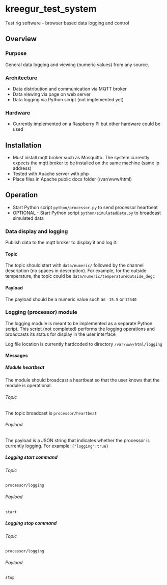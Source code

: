 # kreegur_test_system
Test rig software - browser based data logging and control

## Overview
### Purpose
General data logging and viewing (numeric values) from any source. 

### Architecture
- Data distribution and communication via MQTT broker
- Data viewing via page on web server
- Data logging via Python script (not implemented yet)

### Hardware
- Currently implemented on a Raspberry Pi but other hardware could be used

## Installation
- Must install mqtt broker such as Mosquitto. The system currently expects the mqtt broker to be installed on the same machine (same ip address)
- Tested with Apache server with php
- Place files in Apache public docs folder (/var/www/html)

## Operation
- Start Python script `python/processor.py` to send processor heartbeat
- OPTIONAL - Start Python script `python/simulatedData.py` to broadcast simulated data

### Data display and logging
Publish data to the mqtt broker to display it and log it. 
#### Topic
The topic should start with `data/numeric/` followed by the channel description (no spaces in description). For example, for the outside temperature, the topic could be `data/numeric/temperatureOutside_degC`
#### Payload
The payload should be a numeric value such as `-15.5` or `12340`

### Logging (processor) module
The logging module is meant to be implemented as a separate Python script. This script (not completed) performs the logging operations and broadcasts its status for display in the user interface

Log file location is currently hardcoded to directory `/var/www/html/logging`
#### Messages
##### Module heartbeat
The module should broadcast a heartbeat so that the user knows that the module is operational.
###### Topic
The topic broadcast is `processor/heartbeat`
###### Payload
The payload is a JSON string that indicates whether the processor is currently logging. For example: 
`{"logging":true}`
##### Logging start command
###### Topic
`processor/logging`
###### Payload
`start`
##### Logging stop command
###### Topic
`processor/logging`
###### Payload
`stop`
